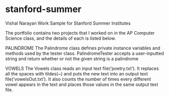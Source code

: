 # stanford-summer
Vishal Narayan
Work Sample for Stanford Summer Institutes

The portfolio contains two projects that I worked on in the AP Computer Science class, and the details of each is listed below.

PALINDROME
The Palindrome class defines private instance variables and methods used by the tester class.
 PalindromeTester accepts a user-inputted string and return whether or not the given string is a palindrome

VOWELS
The Vowels class reads an input text file(‘poetry.txt’). It replaces all the spaces with tildes(~) and puts the new text into an output text file(‘vowelsOut.txt’). It also counts the number of times every different vowel appears in the text and places those values in the same output text file. 

